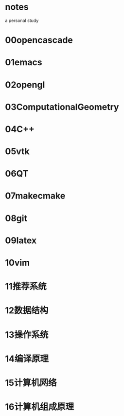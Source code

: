 # notes
a personal study


# 00opencascade




# 01emacs
# 02opengl
# 03ComputationalGeometry
# 04C++
# 05vtk
# 06QT
# 07makecmake
# 08git
# 09latex
# 10vim
# 11推荐系统
# 12数据结构
# 13操作系统
# 14编译原理
# 15计算机网络
# 16计算机组成原理




